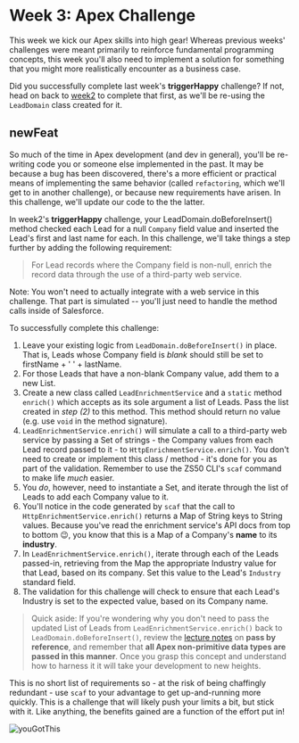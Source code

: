 # Week 3: Apex Challenge

This week we kick our Apex skills into high gear! Whereas previous weeks' challenges were meant primarily to reinforce fundamental programming concepts, this week you'll also need to implement a solution for something that you might more realistically encounter as a business case.

Did you successfully complete last week's **triggerHappy** challenge? If not, head on back to [week2](week2.md) to complete that first, as we'll be re-using the `LeadDomain` class created for it. 

## newFeat

So much of the time in Apex development (and dev in general), you'll be re-writing code you or someone else implemented in the past. It may be because a bug has been discovered, there's a more efficient or practical means of implementing the same behavior (called `refactoring`, which we'll get to in another challenge), or because new requirements have arisen. In this challenge, we'll update our code to the the latter. 

In week2's **triggerHappy** challenge, your LeadDomain.doBeforeInsert() method checked each Lead for a null `Company` field value and inserted the Lead's first and last name for each. In this challenge, we'll take things a step further by adding the following requirement: 

> For Lead records where the Company field is non-null, enrich the record data through the use of a third-party web service. 

Note: You won't need to actually integrate with a web service in this challenge. That part is simulated -- you'll just need to handle the method calls inside of Salesforce. 

To successfully complete this challenge: 
1. Leave your existing logic from `LeadDomain.doBeforeInsert()` in place. That is, Leads whose Company field is *blank* should still be set to firstName + ' ' + lastName. 
2. For those Leads that have a non-blank Company value, add them to a new List. 
3. Create a new class called `LeadEnrichmentService` and a `static` method `enrich()` which accepts as its sole argument a list of Leads. Pass the list created in *step (2)* to this method. This method should return no value (e.g. use `void` in the method signature).
4. `LeadEnrichmentService.enrich()` will simulate a call to a third-party web service by passing a Set of strings - the Company values from each Lead record passed to it - to `HttpEnrichmentService.enrich()`. You don't need to create or implement this class / method - it's done for you as part of the validation. Remember to use the ZS50 CLI's `scaf` command to make life *much* easier.
5. You *do*, however, need to instantiate a Set, and iterate through the list of Leads to add each Company value to it.
6. You'll notice in the code generated by `scaf` that the call to `HttpEnrichmentService.enrich()` returns a Map of String keys to String values. Because you've read the enrichment service's API docs from top to bottom 😉, you know that this is a Map of a Company's **name** to its **industry**. 
7. In `LeadEnrichmentService.enrich()`, iterate through each of the Leads passed-in, retrieving from the Map the appropriate Industry value for that Lead, based on its company. Set this value to the Lead's `Industry` standard field.
8. The validation for this challenge will check to ensure that each Lead's Industry is set to the expected value, based on its Company name. 

> Quick aside: If you're wondering why you don't need to pass the updated List of Leads from `LeadEnrichmentService.enrich()` back to `LeadDomain.doBeforeInsert()`, review the [lecture notes](../lectures/week3.md) on **pass by reference**, and remember that **all Apex non-primitive data types are passed in this manner**. Once you grasp this concept and understand how to harness it it will take your development to new heights.

This is no short list of requirements so - at the risk of being chaffingly redundant - use `scaf` to your advantage to get up-and-running more quickly. This is a challenge that will likely push your limits a bit, but stick with it. Like anything, the benefits gained are a function of the effort put in!

![youGotThis](https://media.giphy.com/media/11F0d3IVhQbreE/giphy.gif)